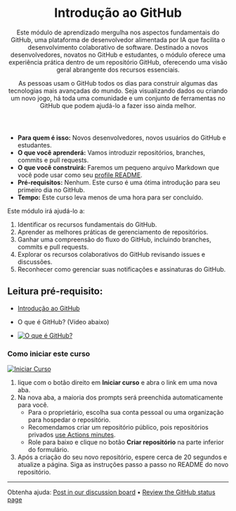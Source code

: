 <header>

# Introdução ao GitHub

Este módulo de aprendizado mergulha nos aspectos fundamentais do GitHub, uma plataforma de desenvolvedor alimentada por IA que facilita o desenvolvimento colaborativo de software. Destinado a novos desenvolvedores, novatos no GitHub e estudantes, o módulo oferece uma experiência prática dentro de um repositório GitHub, oferecendo uma visão geral abrangente dos recursos essenciais.

As pessoas usam o GitHub todos os dias para construir algumas das tecnologias mais avançadas do mundo. Seja visualizando dados ou criando um novo jogo, há toda uma comunidade e um conjunto de ferramentas no GitHub que podem ajudá-lo a fazer isso ainda melhor.

</header>

- **Para quem é isso:** Novos desenvolvedores, novos usuários do GitHub e estudantes.
- **O que você aprenderá:** Vamos introduzir repositórios, branches, commits e pull requests.
- **O que você construirá:** Faremos um pequeno arquivo Markdown que você pode usar como seu [profile README](https://docs.github.com/account-and-profile/setting-up-and-managing-your-github-profile/customizing-your-profile/managing-your-profile-readme).
- **Pré-requisitos:** Nenhum. Este curso é uma ótima introdução para seu primeiro dia no GitHub.
- **Tempo:** Este curso leva menos de uma hora para ser concluído.

Este módulo irá ajudá-lo a:

1. Identificar os recursos fundamentais do GitHub.
2. Aprender as melhores práticas de gerenciamento de repositórios.
3. Ganhar uma compreensão do fluxo do GitHub, incluindo branches, commits e pull requests.
4. Explorar os recursos colaborativos do GitHub revisando issues e discussões.
5. Reconhecer como gerenciar suas notificações e assinaturas do GitHub.

 
## Leitura pré-requisito: 

- [Introdução ao GitHub](https://learn.microsoft.com/training/modules/introduction-to-github/?WT.mc_id=academic-113596-abartolo)

- O que é GitHub? (Vídeo abaixo)
- [![O que é GitHub?](https://img.youtube.com/vi/pBy1zgt0XPc/0.jpg)](https://www.youtube.com/watch?v=pBy1zgt0XPc)
 
   

### Como iniciar este curso

<!-- For start course, run in JavaScript:
'https://github.com/new?' + new URLSearchParams({
  template_owner: 'skills',
  template_name: 'introduction-to-github',
  owner: '@me',
  name: 'skills-introduction-to-github',
  description: 'My clone repository',
  visibility: 'public',
}).toString()
-->

[![Iniciar Curso](https://user-images.githubusercontent.com/1221423/235727646-4a590299-ffe5-480d-8cd5-8194ea184546.svg)](https://github.com/new?template_owner=skills&template_name=introduction-to-github&owner=%40me&name=skills-introduction-to-github&description=My+clone+repository&visibility=public)

1. lique com o botão direito em **Iniciar curso** e abra o link em uma nova aba.
2. Na nova aba, a maioria dos prompts será preenchida automaticamente para você.
   - Para o proprietário, escolha sua conta pessoal ou uma organização para hospedar o repositório.
   - Recomendamos criar um repositório público, pois repositórios privados [use Actions minutes](https://docs.github.com/en/billing/managing-billing-for-github-actions/about-billing-for-github-actions?WT.mc_id=academic-113596-abartolo).
   - Role para baixo e clique no botão **Criar repositório** na parte inferior do formulário.
3. Após a criação do seu novo repositório, espere cerca de 20 segundos e atualize a página. Siga as instruções passo a passo no README do novo repositório.

<footer>

<!--
  <<< Author notes: Footer >>>
  Add a link to get support, GitHub status page, code of conduct, license link.
-->

---

Obtenha ajuda: [Post in our discussion board](https://github.com/orgs/skills/discussions/categories/introduction-to-github) &bull; [Review the GitHub status page](https://www.githubstatus.com/)
